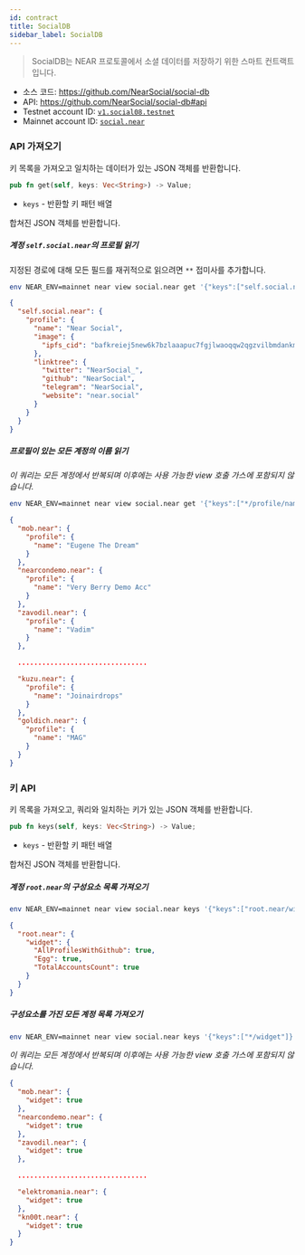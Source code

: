 ```yaml
---
id: contract
title: SocialDB
sidebar_label: SocialDB
---
```


> SocialDB는 NEAR 프로토콜에서 소셜 데이터를 저장하기 위한 스마트 컨트랙트입니다.

- 소스 코드: https://github.com/NearSocial/social-db
- API: https://github.com/NearSocial/social-db#api
- Testnet account ID: [`v1.social08.testnet`](https://testnet.nearblocks.io/address/v1.social08.testnet)
- Mainnet account ID: [`social.near`](https://nearblocks.io/address/social.near)

### API 가져오기

키 목록을 가져오고 일치하는 데이터가 있는 JSON 객체를 반환합니다.

```rust
pub fn get(self, keys: Vec<String>) -> Value;
```

- `keys` - 반환할 키 패턴 배열

합쳐진 JSON 객체를 반환합니다.

##### 계정 `self.social.near`의 프로필 읽기

지정된 경로에 대해 모든 필드를 재귀적으로 읽으려면 `**` 접미사를 추가합니다.

```bash
env NEAR_ENV=mainnet near view social.near get '{"keys":["self.social.near/profile/**"]}'
```

```json
{
  "self.social.near": {
    "profile": {
      "name": "Near Social",
      "image": {
        "ipfs_cid": "bafkreiej5new6k7bzlaaapuc7fgjlwaoqqw2qgzvilbmdankmfxw7siw6q"
      },
      "linktree": {
        "twitter": "NearSocial_",
        "github": "NearSocial",
        "telegram": "NearSocial",
        "website": "near.social"
      }
    }
  }
}
```


##### 프로필이 있는 모든 계정의 이름 읽기

_이 쿼리는 모든 계정에서 반복되며 이후에는 사용 가능한 view 호출 가스에 포함되지 않습니다._

```bash
env NEAR_ENV=mainnet near view social.near get '{"keys":["*/profile/name"]}'
```

```json
{
  "mob.near": {
    "profile": {
      "name": "Eugene The Dream"
    }
  },
  "nearcondemo.near": {
    "profile": {
      "name": "Very Berry Demo Acc"
    }
  },
  "zavodil.near": {
    "profile": {
      "name": "Vadim"
    }
  },

  ................................

  "kuzu.near": {
    "profile": {
      "name": "Joinairdrops"
    }
  },
  "goldich.near": {
    "profile": {
      "name": "MAG"
    }
  }
}
```

### 키 API

키 목록을 가져오고, 쿼리와 일치하는 키가 있는 JSON 객체를 반환합니다.

```rust
pub fn keys(self, keys: Vec<String>) -> Value;
```

- `keys` - 반환할 키 패턴 배열

합쳐진 JSON 객체를 반환합니다.

##### 계정 `root.near`의 구성요소 목록 가져오기

```bash
env NEAR_ENV=mainnet near view social.near keys '{"keys":["root.near/widget/*"]}'
```

```json
{
  "root.near": {
    "widget": {
      "AllProfilesWithGithub": true,
      "Egg": true,
      "TotalAccountsCount": true
    }
  }
}
```

##### 구성요소를 가진 모든 계정 목록 가져오기

```bash
env NEAR_ENV=mainnet near view social.near keys '{"keys":["*/widget"]}'
```

_이 쿼리는 모든 계정에서 반복되며 이후에는 사용 가능한 view 호출 가스에 포함되지 않습니다._

```json
{
  "mob.near": {
    "widget": true
  },
  "nearcondemo.near": {
    "widget": true
  },
  "zavodil.near": {
    "widget": true
  },

  ................................

  "elektromania.near": {
    "widget": true
  },
  "kn00t.near": {
    "widget": true
  }
}
```

